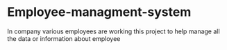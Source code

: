 # Employee-managment-system
In company various employees are working this project to help manage all the data or information about employee
